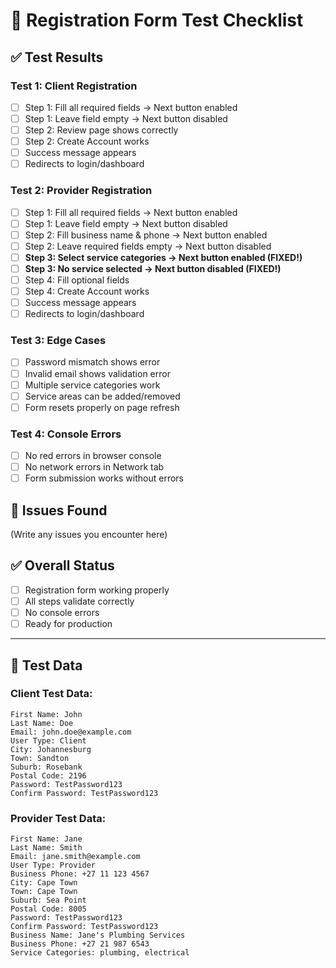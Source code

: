 # 🧪 Registration Form Test Checklist

## ✅ **Test Results**

### **Test 1: Client Registration**
- [ ] Step 1: Fill all required fields → Next button enabled
- [ ] Step 1: Leave field empty → Next button disabled
- [ ] Step 2: Review page shows correctly
- [ ] Step 2: Create Account works
- [ ] Success message appears
- [ ] Redirects to login/dashboard

### **Test 2: Provider Registration**
- [ ] Step 1: Fill all required fields → Next button enabled
- [ ] Step 1: Leave field empty → Next button disabled
- [ ] Step 2: Fill business name & phone → Next button enabled
- [ ] Step 2: Leave required fields empty → Next button disabled
- [ ] **Step 3: Select service categories → Next button enabled (FIXED!)**
- [ ] **Step 3: No service selected → Next button disabled (FIXED!)**
- [ ] Step 4: Fill optional fields
- [ ] Step 4: Create Account works
- [ ] Success message appears
- [ ] Redirects to login/dashboard

### **Test 3: Edge Cases**
- [ ] Password mismatch shows error
- [ ] Invalid email shows validation error
- [ ] Multiple service categories work
- [ ] Service areas can be added/removed
- [ ] Form resets properly on page refresh

### **Test 4: Console Errors**
- [ ] No red errors in browser console
- [ ] No network errors in Network tab
- [ ] Form submission works without errors

## 🐛 **Issues Found**
(Write any issues you encounter here)

## ✅ **Overall Status**
- [ ] Registration form working properly
- [ ] All steps validate correctly
- [ ] No console errors
- [ ] Ready for production

---

## 📝 **Test Data**

### **Client Test Data:**
```
First Name: John
Last Name: Doe
Email: john.doe@example.com
User Type: Client
City: Johannesburg
Town: Sandton
Suburb: Rosebank
Postal Code: 2196
Password: TestPassword123
Confirm Password: TestPassword123
```

### **Provider Test Data:**
```
First Name: Jane
Last Name: Smith
Email: jane.smith@example.com
User Type: Provider
Business Phone: +27 11 123 4567
City: Cape Town
Town: Cape Town
Suburb: Sea Point
Postal Code: 8005
Password: TestPassword123
Confirm Password: TestPassword123
Business Name: Jane's Plumbing Services
Business Phone: +27 21 987 6543
Service Categories: plumbing, electrical
```
